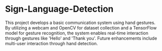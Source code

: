 # Sign-Language-Detection

This project develops a basic communication system using hand gestures. By utilizing a webcam and OpenCV for dataset collection and a TensorFlow model for gesture recognition, the system enables real-time interaction through gestures like 'Hello' and 'Thank you'. Future enhancements include multi-user interaction through hand detection.

